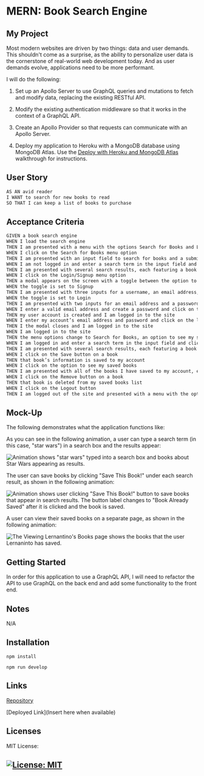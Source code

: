 # MERN: Book Search Engine

## My Project

Most modern websites are driven by two things: data and user demands. This shouldn't come as a surprise, as the ability to personalize user data is the cornerstone of real-world web development today. And as user demands evolve, applications need to be more performant.

I will do the following:

1. Set up an Apollo Server to use GraphQL queries and mutations to fetch and modify data, replacing the existing RESTful API.

2. Modify the existing authentication middleware so that it works in the context of a GraphQL API.

3. Create an Apollo Provider so that requests can communicate with an Apollo Server.

4. Deploy my application to Heroku with a MongoDB database using MongoDB Atlas. Use the [Deploy with Heroku and MongoDB Atlas](https://coding-boot-camp.github.io/full-stack/mongodb/deploy-with-heroku-and-mongodb-atlas) walkthrough for instructions.

## User Story

```md
AS AN avid reader
I WANT to search for new books to read
SO THAT I can keep a list of books to purchase
```

## Acceptance Criteria

```md
GIVEN a book search engine
WHEN I load the search engine
THEN I am presented with a menu with the options Search for Books and Login/Signup and an input field to search for books and a submit button
WHEN I click on the Search for Books menu option
THEN I am presented with an input field to search for books and a submit button
WHEN I am not logged in and enter a search term in the input field and click the submit button
THEN I am presented with several search results, each featuring a book’s title, author, description, image, and a link to that book on the Google Books site
WHEN I click on the Login/Signup menu option
THEN a modal appears on the screen with a toggle between the option to log in or sign up
WHEN the toggle is set to Signup
THEN I am presented with three inputs for a username, an email address, and a password, and a signup button
WHEN the toggle is set to Login
THEN I am presented with two inputs for an email address and a password and login button
WHEN I enter a valid email address and create a password and click on the signup button
THEN my user account is created and I am logged in to the site
WHEN I enter my account’s email address and password and click on the login button
THEN I the modal closes and I am logged in to the site
WHEN I am logged in to the site
THEN the menu options change to Search for Books, an option to see my saved books, and Logout
WHEN I am logged in and enter a search term in the input field and click the submit button
THEN I am presented with several search results, each featuring a book’s title, author, description, image, and a link to that book on the Google Books site and a button to save a book to my account
WHEN I click on the Save button on a book
THEN that book’s information is saved to my account
WHEN I click on the option to see my saved books
THEN I am presented with all of the books I have saved to my account, each featuring the book’s title, author, description, image, and a link to that book on the Google Books site and a button to remove a book from my account
WHEN I click on the Remove button on a book
THEN that book is deleted from my saved books list
WHEN I click on the Logout button
THEN I am logged out of the site and presented with a menu with the options Search for Books and Login/Signup and an input field to search for books and a submit button  
```

## Mock-Up

The following demonstrates what the application functions like:

As you can see in the following animation, a user can type a search term (in this case, "star wars") in a search box and the results appear:

![Animation shows "star wars" typed into a search box and books about Star Wars appearing as results.](./Assets/21-mern-homework-demo-01.gif)

The user can save books by clicking "Save This Book!" under each search result, as shown in the following animation:

![Animation shows user clicking "Save This Book!" button to save books that appear in search results. The button label changes to "Book Already Saved" after it is clicked and the book is saved.](./Assets/21-mern-homework-demo-02.gif)

A user can view their saved books on a separate page, as shown in the following animation:

![The Viewing Lernantino's Books page shows the books that the user Lernaninto has saved.](./Assets/21-mern-homework-demo-03.gif)

## Getting Started

In order for this application to use a GraphQL API, I will need to refactor the API to use GraphQL on the back end and add some functionality to the front end.

## Notes
 
 N/A

## Installation

```npm install```

```npm run develop```

## Links

[Repository](https://github.com/Gera1313/book-search)

[Deployed Link](Insert here when available)

## Licenses

MIT License: 

## [![License: MIT](https://img.shields.io/badge/License-MIT-yellow.svg)](https://opensource.org/licenses/MIT)